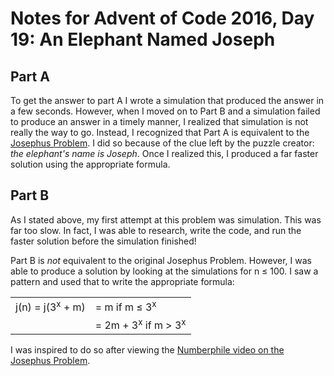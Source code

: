# Notes for Advent of Code 2016, Day 19: An Elephant Named Joseph

## Part A

To get the answer to part A I wrote a simulation that produced the answer in
a few seconds.  However, when I moved on to Part B and a simulation failed
to produce an answer in a timely manner, I realized that simulation is not
really the way to go.  Instead, I recognized that Part A is equivalent to
the [Josephus Problem][1].  I did so because of the clue left by the puzzle
creator:  *the elephant's name is Joseph*.  Once I realized this, I produced
a far faster solution using the appropriate formula.

## Part B

As I stated above, my first attempt at this problem was simulation.  This
was far too slow.  In fact, I was able to research, write the code, and
run the faster solution before the simulation finished!  

Part B is *not* equivalent to the original Josephus Problem.  However, I 
was able to produce a solution by looking at the simulations for n &le; 100.
I saw a pattern and used that to write the appropriate formula:  


<table>
<tr><td>j(n) = j(3<sup>x</sup> + m)</td><td> = m if m &le; 3<sup>x</sup></td></tr>
<tr><td>&nbsp;</td><td>= 2m + 3<sup>x</sup> if m &gt; 3<sup>x</sup></td></tr>
</table>

I was inspired to do so after viewing the [Numberphile video on the Josephus
Problem][2].

[1]: https://en.wikipedia.org/wiki/Josephus_problem
[2]: https://www.youtube.com/watch?v=uCsD3ZGzMgE
